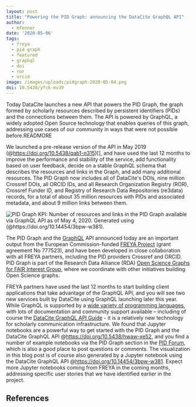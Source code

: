 ```yaml
---
layout: post
title: "Powering the PID Graph: announcing the DataCite GraphQL API"
author:
  - mfenner
date: '2020-05-06'
tags:
  - freya
  - pid graph
  - featured
  - graphql
  - doi
  - ror
  - orcid
image: /images/uploads/pidgraph-2020-05-04.png
doi: 10.5438/yfck-mv39
---
```

Today DataCite launches a new API that powers the PID Graph, the graph formed by scholarly resources described by persistent identifiers (PIDs) and the connections between them. The API is powered by GraphQL, a widely adopted Open Source technology that enables queries of this graph, addressing use cases of our community in ways that were not possible before.READMORE

We launched a pre-release version of the API in May 2019 \(@https://doi.org/10.5438/qab1-n315)[], and have used the last 12 months to improve the performance and stability of the service, add functionality based on user feedback, decide on a stable GraphQL schema that describes the resources and links in the Graph, and add many additional resources. The PID Graph now includes all of DataCite's DOIs, nine million Crossref DOIs, all ORCID IDs, and all Research Organization Registry (ROR), Crossref Funder ID, and Registry of Research Data Repositories (re3data) records, for a total of about 35 million resources with PIDs and associated metadata, and about 9 million links between them. 

![**PID Graph KPI**: Number of resources and links in the PID Graph available via GraphQL API as of May 4, 2020. Generated using (@https://doi.org/10.14454/3bpw-w381).](/images/uploads/pidgraph-2020-05-04.png "**PID Graph KPI**: Number of resources and links in the PID Graph available via GraphQL API as of May 4, 2020. Generated using @https://doi.org/10.14454/3bpw-w381")

The PID Graph and the [GraphQL](https://graphql.org/) API announced today are an important output from the European Commission-funded [FREYA Project](https://www.project-freya.eu/en) (grant agreement No 777523), and have been developed in close collaboration with all FREYA partners, including the PID providers Crossref and ORCID. PID Graph is part of the Research Data Alliance (RDA) [Open Science Graphs for FAIR Interest Group](https://www.rd-alliance.org/groups/open-science-graphs-fair-data-ig), where we coordinate with other initiatives building Open Science graphs.

FREYA partners have used the last 12 months to start building client applications that take advantage of the GraphQL API, and you will see two new services built by DataCite using GraphQL launching later this year. While GraphQL is supported by a [wide variety of programming languages](https://graphql.org/code/), with lots of documentation and community support available – including of course the [DataCite GraphQL API Guide](https://support.datacite.org/docs/datacite-graphql-api-guide) -  it is a relatively new technology for scholarly communication infrastructure. We found that Jupyter notebooks are a powerful way to get started with the PID Graph and the DataCite GraphQL API @https://doi.org/10.5438/hwaw-xe52, and you find a number of example notebooks via the PID Graph section in the [PID Forum](https://www.pidforum.org/c/pid-graph/17), which is also a good place to post questions or comments. The visualization in this blog post is of course also generated by a Jupyter notebook using the DataCite GraphQL API @https://doi.org/10.14454/3bpw-w381. Expect more Jupyter notebooks coming from FREYA in the coming months, addressing specific user stories that we have identified earlier in the project.

## References
